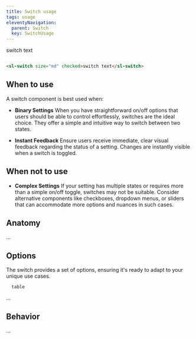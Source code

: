 ```yaml
---
title: Switch usage
tags: usage
eleventyNavigation:
  parent: Switch
  key: SwitchUsage
---
```

<section>

<div class="ds-example">
<sl-switch size="md" checked>switch text</sl-switch>
</div>

<div class="ds-code">

```html

<sl-switch size="md" checked>switch text</sl-switch>

```

</div>
</section>

<section>

## When to use
A switch component is best used when:

- **Binary Settings**
When you have straightforward on/off options that users should be able to control effortlessly, switches are the ideal choice. They offer a simple and intuitive way to switch between two states.

- **Instant Feedback**
Ensure users receive immediate, clear visual feedback regarding the status of a setting. Changes are instantly visible when a switch is toggled.


</section>

<section>

## When not to use

- **Complex Settings**
If your setting has multiple states or requires more than a simple on/off toggle, switches may not be suitable. Consider alternative components like checkboxes, dropdown menus, or sliders that can accommodate more options and nuances in such cases.

</section>

<section>

## Anatomy

...

</section>

<section>

## Options

The switch provides a set of options, ensuring it's ready to adapt to your unique use cases.

```
  table
```

...

</section>

<section>

## Behavior

...

</section>
